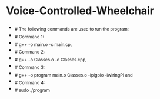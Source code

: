 # Voice-Controlled-Wheelchair
- <sub> # The following commands are used to run the program: </sub>
- <sub> # Command 1:
- <sub> # g++ -o main.o -c main.cp, </sub>
- <sub> # Command 2:
- <sub> # g++ -o Classes.o -c Classes.cpp, </sub>
- <sub> # Command 3:
- <sub> # g++ -o program main.o Classes.o -lpigpio -lwiringPi and </sub>
- <sub> # Command 4:
- <sub> # sudo ./program </sub>
